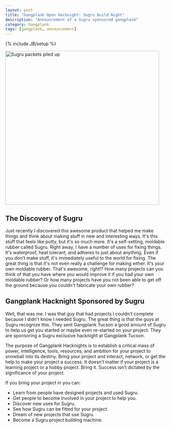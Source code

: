 ```yaml
---
layout: post
title: "Gangplank Open Hacknight: Sugru Build Night"
description: "Announcement of a Sugru sponsored gangplank"
category: Gangplank
tags: [gangplank, announcement]
---
```

{% include JB/setup %}

<img src="https://lh6.googleusercontent.com/-SGH1_JbmteM/UexTKg-DZBI/AAAAAAAAJmU/taRWkwkxCSc/w780-h583-no/13+-+1"  title="Sugru packets piled up" alt="Sugru packets piled up" width="480" />

## The Discovery of Sugru

Just recently I discovered this awesome product that helped me make
things and think about making stuff in new and interesting ways. It's
this stuff that feels like putty, but it's so much more. It's a
self-setting, moldable rubber called Sugru. Right away, I have a
number of uses for fixing things. It's waterproof, heat tolerant, and
adheres to just about anything. Even if you don't make stuff, it's
immediately useful to the world for fixing. The great thing is that
it's not even really a challenge for making either. It's your own
moldable rubber. That's awesome, right!? How many projects can you
think of that you have where you would improve it if you had your own
moldable rubber? Or how many projects have you not been able to get
off the ground because you couldn't fabricate your own rubber?

## Gangplank Hacknight Sponsored by Sugru

Well, that was me. I was that guy that had projects I couldn't
complete because I didn't know I needed Sugru. The great thing is that
the guys at Sugru recognize this. They sent Gangplank Tucson a good
amount of Sugru to help us get you started or maybe even re-started on
your project. They are sponsoring a Sugru exclusive hacknight at
Gangplank Tucson.

The purpose of Gangplank Hacknights is to establish a critical mass of
power, intelligence, tools, resources, and ambition for your project to snowball into
its destiny. Bring your project and interact, network, or get the help
to make your project a success. It doesn't matter if your project is a
learning project or a hobby project. Bring it. Success isn't dictated
by the significance of your project. 

If you bring your project in you can:

* Learn from people have designed projects and used Sugru.
* Get people to become involved in your project to help you.
* Discover new uses for Sugru.
* See how Sugru can be fitted for your project.
* Dream of new projects that use Sugru.
* Become a Sugru project building machine.
